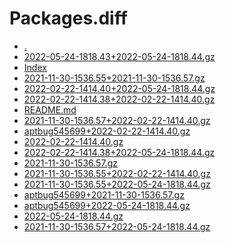 Packages.diff
========================

- [.](.)
- [2022-05-24-1818.43+2022-05-24-1818.44.gz](2022-05-24-1818.43+2022-05-24-1818.44.gz)
- [Index](Index)
- [2021-11-30-1536.55+2021-11-30-1536.57.gz](2021-11-30-1536.55+2021-11-30-1536.57.gz)
- [2022-02-22-1414.40+2022-05-24-1818.44.gz](2022-02-22-1414.40+2022-05-24-1818.44.gz)
- [2022-02-22-1414.38+2022-02-22-1414.40.gz](2022-02-22-1414.38+2022-02-22-1414.40.gz)
- [README.md](README.md)
- [2021-11-30-1536.57+2022-02-22-1414.40.gz](2021-11-30-1536.57+2022-02-22-1414.40.gz)
- [aptbug545699+2022-02-22-1414.40.gz](aptbug545699+2022-02-22-1414.40.gz)
- [2022-02-22-1414.40.gz](2022-02-22-1414.40.gz)
- [2022-02-22-1414.38+2022-05-24-1818.44.gz](2022-02-22-1414.38+2022-05-24-1818.44.gz)
- [2021-11-30-1536.57.gz](2021-11-30-1536.57.gz)
- [2021-11-30-1536.55+2022-02-22-1414.40.gz](2021-11-30-1536.55+2022-02-22-1414.40.gz)
- [2021-11-30-1536.55+2022-05-24-1818.44.gz](2021-11-30-1536.55+2022-05-24-1818.44.gz)
- [aptbug545699+2021-11-30-1536.57.gz](aptbug545699+2021-11-30-1536.57.gz)
- [aptbug545699+2022-05-24-1818.44.gz](aptbug545699+2022-05-24-1818.44.gz)
- [2022-05-24-1818.44.gz](2022-05-24-1818.44.gz)
- [2021-11-30-1536.57+2022-05-24-1818.44.gz](2021-11-30-1536.57+2022-05-24-1818.44.gz)
